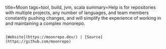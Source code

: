 title=Moon
tags=tool, build, jvm, scala
summary=Help is for repositories with multiple projects, any number of languages, and team members constantly pushing changes, and will simplify the experience of working in and maintaining a complex monorepo.
~~~~~~

[Website](https://moonrepo.dev/) | [Source](https://github.com/moonrepo)
